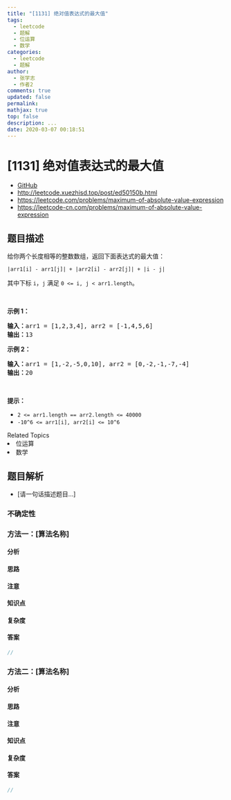 ```yaml
---
title: "[1131] 绝对值表达式的最大值"
tags:
  - leetcode
  - 题解
  - 位运算
  - 数学
categories:
  - leetcode
  - 题解
author:
  - 张学志
  - 作者2
comments: true
updated: false
permalink:
mathjax: true
top: false
description: ...
date: 2020-03-07 00:18:51
---
```



# [1131] 绝对值表达式的最大值
* [GitHub](https://github.com/algoboy101/LeetCodeCrowdsource/tree/master/_posts/QA/%5B1131%5D%20%E7%BB%9D%E5%AF%B9%E5%80%BC%E8%A1%A8%E8%BE%BE%E5%BC%8F%E7%9A%84%E6%9C%80%E5%A4%A7%E5%80%BC.md)
* http://leetcode.xuezhisd.top/post/ed50150b.html
* https://leetcode.com/problems/maximum-of-absolute-value-expression
* https://leetcode-cn.com/problems/maximum-of-absolute-value-expression


## 题目描述

<p>给你两个长度相等的整数数组，返回下面表达式的最大值：</p>

<p><code>|arr1[i] - arr1[j]| + |arr2[i] - arr2[j]| + |i - j|</code></p>

<p>其中下标 <code>i</code>，<code>j</code> 满足&nbsp;<code>0 &lt;= i, j &lt; arr1.length</code>。</p>

<p>&nbsp;</p>

<p><strong>示例 1：</strong></p>

<pre><strong>输入：</strong>arr1 = [1,2,3,4], arr2 = [-1,4,5,6]
<strong>输出：</strong>13
</pre>

<p><strong>示例 2：</strong></p>

<pre><strong>输入：</strong>arr1 = [1,-2,-5,0,10], arr2 = [0,-2,-1,-7,-4]
<strong>输出：</strong>20</pre>

<p>&nbsp;</p>

<p><strong>提示：</strong></p>

<ul>
	<li><code>2 &lt;= arr1.length == arr2.length &lt;= 40000</code></li>
	<li><code>-10^6 &lt;= arr1[i], arr2[i] &lt;= 10^6</code></li>
</ul>
<div><div>Related Topics</div><div><li>位运算</li><li>数学</li></div></div>


## 题目解析
* [请一句话描述题目...]

### 不确定性


### 方法一：[算法名称]

#### 分析

#### 思路

#### 注意

#### 知识点

#### 复杂度

#### 答案

```cpp
//
```


### 方法二：[算法名称]

#### 分析

#### 思路

#### 注意

#### 知识点

#### 复杂度

#### 答案

```cpp
//
```


